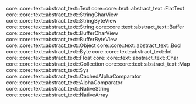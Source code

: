 core::core::text::abstract_text::Text
core::core::text::abstract_text::FlatText
core::core::text::abstract_text::StringCharView
core::core::text::abstract_text::StringByteView
core::core::text::abstract_text::String
core::core::text::abstract_text::Buffer
core::core::text::abstract_text::BufferCharView
core::core::text::abstract_text::BufferByteView
core::core::text::abstract_text::Object
core::core::text::abstract_text::Bool
core::core::text::abstract_text::Byte
core::core::text::abstract_text::Int
core::core::text::abstract_text::Float
core::core::text::abstract_text::Char
core::core::text::abstract_text::Collection
core::core::text::abstract_text::Map
core::core::text::abstract_text::Sys
core::core::text::abstract_text::CachedAlphaComparator
core::core::text::abstract_text::AlphaComparator
core::core::text::abstract_text::NativeString
core::core::text::abstract_text::NativeArray